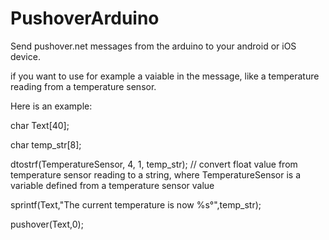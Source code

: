 PushoverArduino
===============

Send pushover.net messages from the arduino to your android or iOS device.

if you want to use for example a vaiable in the message, like a temperature reading from a temperature sensor.

Here is an example:

char Text[40];

  char temp_str[8];

  dtostrf(TemperatureSensor, 4, 1, temp_str); // convert float value from temperature sensor reading to a string, where TemperatureSensor is a variable defined from a temperature sensor value

  sprintf(Text,"The current temperature is now %s°",temp_str);

  pushover(Text,0);

